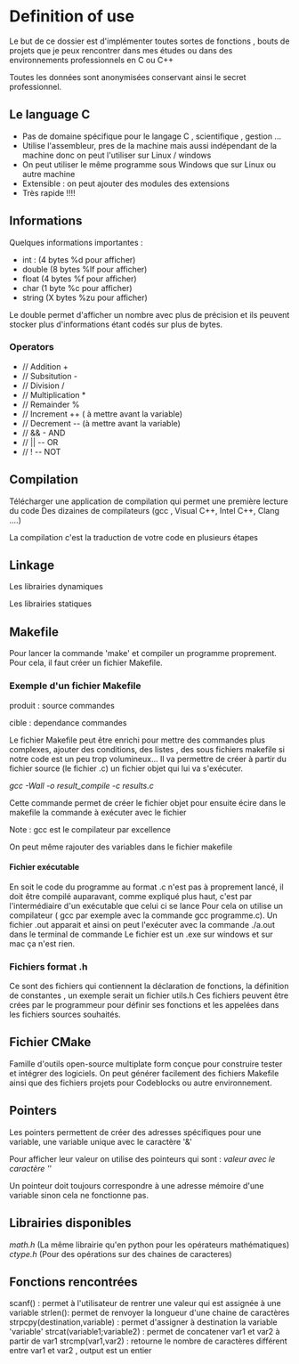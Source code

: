 # Definition of use 

Le but de ce dossier est d'implémenter toutes sortes de fonctions , bouts de projets que je peux rencontrer dans mes études ou dans des environnements professionnels en C ou C++ 

Toutes les données sont anonymisées conservant ainsi le secret professionnel. 
## Le language C
- Pas de domaine spécifique pour le langage C , scientifique , gestion ...
- Utilise l'assembleur, pres de la machine mais aussi indépendant de la machine  donc on peut l'utiliser sur Linux / windows
- On peut utiliser le même programme sous Windows que sur Linux ou autre machine
- Extensible : on peut ajouter des modules des extensions 
- Très rapide !!!!

## Informations
Quelques informations importantes : 

- int : (4 bytes %d pour afficher)
- double (8 bytes %lf pour afficher)
- float (4 bytes %f pour afficher)
- char (1 byte %c pour afficher) 
- string (X bytes %zu pour afficher)

Le double permet d'afficher un nombre avec plus de précision et ils peuvent stocker plus d'informations étant codés sur plus de bytes. 

### Operators

- // Addition  +
- // Subsitution -
- // Division    /
- // Multiplication *
- // Remainder %
- // Increment ++  ( à mettre avant la variable)
- // Decrement --   (à mettre avant la variable)
- // &&  - AND
- // ||  -- OR 
- // !   -- NOT


## Compilation 

Télécharger une application de compilation qui permet une première lecture du code 
Des dizaines de compilateurs (gcc , Visual C++, Intel C++, Clang ....)

La compilation c'est la traduction de votre code en plusieurs étapes


## Linkage 

Les librairies dynamiques 

Les librairies statiques 

## Makefile 

Pour lancer la commande 'make' et compiler un programme proprement.
Pour cela, il faut créer un fichier Makefile.
### Exemple d'un fichier Makefile

produit : source
    commandes

cible : dependance
    commandes 

Le fichier Makefile peut être enrichi pour mettre des commandes plus complexes, ajouter des conditions, des listes , des sous fichiers makefile si notre code est un peu trop volumineux...
Il va permettre de créer à partir du fichier source (le fichier .c) un fichier objet qui lui va s'exécuter.

*gcc -Wall -o result_compile -c results.c*

Cette commande permet de créer le fichier objet pour ensuite écire dans le makefile la commande à exécuter avec le fichier 

Note : gcc est le compilateur par excellence

On peut même rajouter des variables dans le fichier makefile


#### Fichier exécutable 

En soit le code du programme au format .c n'est pas à proprement lancé, il doit être compilé auparavant, comme expliqué plus haut, c'est par l'intermédiaire d'un exécutable que celui ci se lance
Pour cela on utilise un compilateur ( gcc par exemple avec la commande gcc programme.c).
Un fichier .out apparait et ainsi on peut l'exécuter avec la commande ./a.out dans le terminal de commande 
Le fichier est un .exe sur windows et sur mac ça n'est rien. 
### Fichiers format .h
Ce sont des fichiers qui contiennent la déclaration de fonctions, la définition de constantes , un exemple serait un fichier utils.h 
Ces fichiers peuvent être crées par le programmeur pour définir ses fonctions et les appelées dans les fichiers sources souhaités. 

## Fichier CMake

Famille d'outils open-source multiplate form conçue pour construire tester et intégrer des logiciels.
On peut générer facilement des fichiers Makefile ainsi que des fichiers projets pour Codeblocks ou autre environnement. 
## Pointers

Les pointers permettent de créer des adresses spécifiques pour une variable, une variable unique avec le caractère '&'

Pour afficher leur valeur on utilise des pointeurs qui sont : *valeur avec le caractère '*'

Un pointeur doit toujours correspondre à une adresse mémoire d'une variable sinon cela ne fonctionne pas.
## Librairies disponibles

*math.h* (La même librairie qu'en python pour les opérateurs mathématiques)
*ctype.h* (Pour des opérations sur des chaines de caracteres)
## Fonctions rencontrées 
scanf() : permet à l'utilisateur de rentrer une valeur qui est assignée à une variable
strlen(): permet de renvoyer la longueur d'une chaine de caractères
strpcpy(destination,variable) : permet d'assigner à destination la variable 'variable'
strcat(variable1;variable2) : permet de concatener var1 et var2 à partir de var1
strcmp(var1,var2) : retourne le nombre de caractères différent entre var1 et var2 , output est un entier
